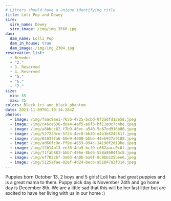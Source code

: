 ```yaml
---
# Litters should have a unique identifying title
title: Loli Pop and Dewey
sire:
  sire_name: Dewey
  sire_image: /img/img_3566.jpg
dam:
  dam_name: Lolli Pop
  dam_in_house: true
  dam_image: /img/img_2304.jpg
reservation_list:
  - Breeder
  - "2."
  - 3. Reserved
  - 4. Reserved
  - "5."
  - "6."
  - "7."
size:
  min: 35
  max: 45
colors: Black tri and black phantom
date: 2021-11-09T01:10:14.284Z
photos:
  - image: /img/faac9ae1-765b-4725-bcbd-8f3adfd12e58.jpeg
  - image: /img/c46ca636-d8a4-4af5-a6f3-bf11e0c7c4be.jpeg
  - image: /img/a8bbcc82-f7b9-46ec-a540-5c67ed916b86.jpeg
  - image: /img/527228ce-5f24-4ec0-bb40-e4b3b824561f.jpeg
  - image: /img/01037fa6-60e9-4000-bbbe-44eb927a9188.jpeg
  - image: /img/ad66fc9e-ff9e-4659-894c-14190f2d19be.jpeg
  - image: /img/f2b14b13-eef6-4da9-bcf9-c662aacc0c6f.jpeg
  - image: /img/f1fab883-bbb7-496e-8bd6-558a8684f5c8.jpeg
  - image: /img/ef70526f-3e03-4a0b-ba9f-8c0bb225bee6.jpeg
  - image: /img/5125afae-02ef-4d24-becb-a51847a3f314.jpeg
---
```

Puppies born October 13, 2 boys and 5 girls! Loli has had great puppies and is a great mama to them. Puppy pick day is November 24th and go home day is December 8th. We are a little sad that this will be her last litter but are excited to have her living with us in our home :)